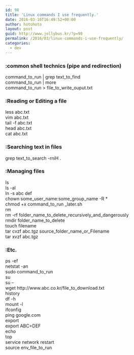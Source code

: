 ```yaml
---
id: 98
title: 'Linux commands I use frequently.'
date: 2016-03-16T16:49:52+00:00
author: hotohoto
layout: post
guid: http://www.jollybus.kr/?p=98
permalink: /2016/03/linux-commands-i-use-frequently/
categories:
  - dev
---
```



<h3>
  :common shell technics (pipe and redirection)
</h3>

<p>
  command_to_run | grep text_to_find<br /> command_to_run | more<br /> command_to_run > file_to_write_ouput.txt
</p>

<h3>
  :Reading or Editing a file
</h3>

<p>
  less abc.txt<br /> vim abc.txt<br /> tail -f abc.txt<br /> head abc.txt<br /> cat abc.txt
</p>

<h3>
  :Searching text in files
</h3>

<p>
  grep text_to_search -rniH .
</p>

<h3>
  :Managing files
</h3>

<p>
  ls<br /> ls -al<br /> ln -s abc def<br /> chown some_user_name:some_group_name -R *<br /> chmod +x command_to_run _later.sh<br /> rm<br /> rm -rf folder_name_to_delete_recursively_and_dangerously<br /> rmdir folder_name_to_delete<br /> touch filename<br /> tar cvzf abc.tgz source_folder_name_or_Filename<br /> tar xvzf abc.tgz
</p>

<h3>
  :Etc.
</h3>

<p>
  ps -ef<br /> netstat -an<br /> sudo command_to_run<br /> su<br /> su &#8211;<br /> wget http://www.abc.co.kr/file_to_download.txt<br /> history<br /> df -h<br /> mount -l<br /> ifconfig<br /> ping google.com<br /> export<br /> export ABC=DEF<br /> echo<br /> top<br /> service network restart<br /> source env_file_to_run
</p>